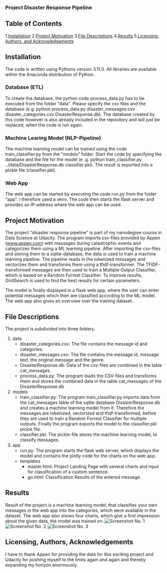 ### Project Disaster Response Pipeline

## Table of Contents
1.[Installation](#installation)
2.[Project Motivation](#motivation)
3.[File Descriptions](#files)
4.[Results](#results)
5.[Licensing, Authors, and Acknowledgements](#licensing)

## Installation <a name="installation"></a>

The code is written using Pythons version 3.11.0. All libraries are available within the Anaconda distribution of Python.
### Database (ETL)
To create the database, the python code process_data.py has to be executed from the folder "data". Please specify the csv files and the database (e.g. python process_data.py disaster_messages.csv disaster_categories.csv DisasterResponse.db).
The database created by this code however is also already included in the repository and will just be replaced, when the code is run again.

### Machine Learing Model (NLP-Pipeline)
The machine learning model can be trained using the code train_classifier.py from the "models" folder. Start the code by specifying the database and the file for the model (e .g. python train_classifier.py ../data/DisasterResponse.db classifier.pkl).
The result is exported into a pickle file (classifier.pkl).

### Web App
The web app can be started by executing the code run.py from the folder "app". I therefore used a venv. The code then starts the flask server and provides an IP-address where the web app can be used.

## Project Motivation <a name="motivation"></a>

The project "disaster response pipeline" is part of my nanodegree course in Data Science at Udacity. The program imports csv-files provided by Appen (www.appen.com) with messages during catastrophic events and categorizes them using a ML learning pipeline.
After importing the csv-files and storing them to a sqlite-database, the data is used to train a machine learning pipeline. The pipeline reads in the tokenized messages and vectorizes them and transforms them using a tfidf-transformer.
The TFIDF-transformed messages are then used to train a Multiple Output Classifier, which is based on a Random Forrest Classifier.
To improve results, GridSearch is used to find the best results for certain parameters. 

The model is finally displayed in a flask web app, where the user can enter potential messages which then are classified according to the ML model. The web app also gives an overview over the training dataset.

## File Descriptions <a name="files"></a>

The project is subdivided into three folders. 
1. data
    * disaster_categories.csv:
        The file contains the message id and categories.
    * disaster_messages.csv:
        The file contains the message id, message text, the original message and the genre.
    * DisasterResponse.db:
        Data of the csv-files are combined in the table cat_messages.
    * process_data.py:
        The program loads the CSV-files and transforms them and stores the combined data in the table cat_messages of the DisasterResponse.db
2. models
    * train_classifier.py:
        The program train_classifier.py imports data from the cat_messages table of the sqlite database DisasterResponse.db and creates a machine learning model from it. 
        Therefore the messages are tokenized, vectorized and tfidf-transformed, before they are used to train a Random Forrest Classifier for multiple outputs.
        Finally the program exports the model to the classifier.pkl pickle file.
    * classifier.pkl:
        The pickle-file stores the machine learning model, to classify messages.
3. app
    * run.py:
        The program starts the flask web server, which displays the model and contains the plotly code for the charts on the web app.
    * templates
        * master.html:
            Project Landing Page with several charts and input for classification of a custom sentence.
        * go.html:
            Classification Results of the entered message.

## Results <a name="results"></a>

Result of the project is a machine learning model, that classifies your own messages in the web app into the categories, which were available in the dataset.
The web app also shows four charts, which give a first impression about the given data, the model was trained on. 
![Screenshot No. 1](./impressions/screenshot_app_1.jpg)
![Screenshot No. 2](./impressions/screenshot_app_2.jpg)
![Screenshot No. 3](./impressions/screenshot_app_3.jpg)

## Licensing, Authors, Acknowledgements <a name="licensing"></a>

I have to thank Appen for providing the data for this exciting project and Udacity for pushing myself to the limits again and again and thereby expanding my horizon enormously.